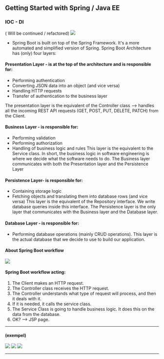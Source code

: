 ## Getting Started with Spring / Java EE

### IOC - DI 
( Will be continued / refactored)
![](https://github.com/ME0NCONILEX/Spring---Java-EE/blob/main/mySpringMasterRev/myImg/4layer0nTop.png)
* Spring Boot is built on top of the Spring Framework. It's a more automated and simplified version of Spring.
  Spring Boot Architecture has (only) four layers:
#### Presentation Layer - is at the top of the architecture and is responsible for:
  - Performing authentication
  - Converting JSON data into an object (and vice versa)
  - Handling HTTP requests
  - Transfer of authentication to the business layer
    
The presentation layer is the equivalent of the Controller class --> handles all the incoming REST API requests (GET, POST, PUT, DELETE, PATCH) from the Client.
  #### Business Layer - is responsible for:
  - Performing validation
  - Performing authorization
  - Handling of business logic and rules
This layer is the equivalent to the Service class. In short, the business logic in software engineering is where we decide what the software needs to do.
The Business layer communicates with both the Presentation layer and the Persistence Layer 
#### Persistence Layer- is responsible for:
  - Containing storage logic
  - Fetching objects and translating them into database rows (and vice versa)
This layer is the equivalent of the Repository interface. We write database queries inside this interface.
The Persistence layer is the only layer that communicates with the Business layer and the Database layer.
#### Database Layer - is responsible for:
  - Performing database operations (mainly CRUD operations).
This layer is the actual database that we decide to use to build our application.  
  

#### About Spring Boot workflow
![](https://github.com/ME0NCONILEX/Spring---Java-EE/blob/main/mySpringMasterRev/myImg/SBworkflow.png)
#### Spring Boot workflow acting:

1. The Client makes an HTTP request.
2. The Controller class receives the HTTP request.
3. The Controller understands what type of request will process, and then it deals with it.
4. If it is needed, it calls the service class.
5. The Service Class is going to handle business logic. It does this on the data from the database.
6. OK? --> JSP page.

* * *

#### (exempel)

![](https://github.com/ME0NCONILEX/Spring---Java-EE/blob/main/mySpringMasterRev/myImg/J2EE.jpeg)
![](https://github.com/ME0NCONILEX/Spring---Java-EE/blob/main/mySpringMasterRev/myImg/dao.jpeg)
![](https://github.com/ME0NCONILEX/Spring---Java-EE/blob/main/mySpringMasterRev/myImg/model.jpeg)































___
